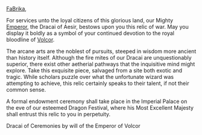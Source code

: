 [FaBrika](https://twitter.com/FaBrikaTCG?s=20&t=Ud7aB1QiUQgESQl10dBxPg),

For services unto the loyal citizens of this glorious land, our Mighty [Emperor](https://legendarystories.net/heroes-of-rathe/emperor-about.html), the Dracai of Aesir, bestows upon you this relic of war. May you display it boldly as a symbol of your continued devotion to the royal bloodline of [Volcor](https://legendarystories.net/world-of-rathe/volcor/volcor.html).

The arcane arts are the noblest of pursuits, steeped in wisdom more ancient than history itself. Although the fire mites of our Dracai are unquestionably superior, there exist other aetherial pathways that the inquisitive mind might explore. Take this exquisite piece, salvaged from a site both exotic and tragic. While scholars puzzle over what the unfortunate wizard was attempting to achieve, this relic certainly speaks to their talent, if not their common sense.

A formal endowment ceremony shall take place in the Imperial Palace on the eve of our esteemed Dragon Festival, where his Most Excellent Majesty shall entrust this relic to you in perpetuity.

Dracai of Ceremonies by will of the Emperor of Volcor
